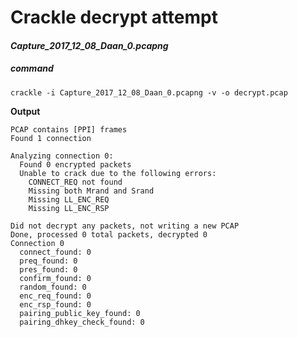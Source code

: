 # Crackle decrypt attempt
#### _Capture_2017_12_08_Daan_0.pcapng_


##### command
```
crackle -i Capture_2017_12_08_Daan_0.pcapng -v -o decrypt.pcap
```
**Output**
```
PCAP contains [PPI] frames
Found 1 connection

Analyzing connection 0:
  Found 0 encrypted packets
  Unable to crack due to the following errors:
    CONNECT_REQ not found
    Missing both Mrand and Srand
    Missing LL_ENC_REQ
    Missing LL_ENC_RSP

Did not decrypt any packets, not writing a new PCAP
Done, processed 0 total packets, decrypted 0
Connection 0
  connect_found: 0
  preq_found: 0
  pres_found: 0
  confirm_found: 0
  random_found: 0
  enc_req_found: 0
  enc_rsp_found: 0
  pairing_public_key_found: 0
  pairing_dhkey_check_found: 0

```
